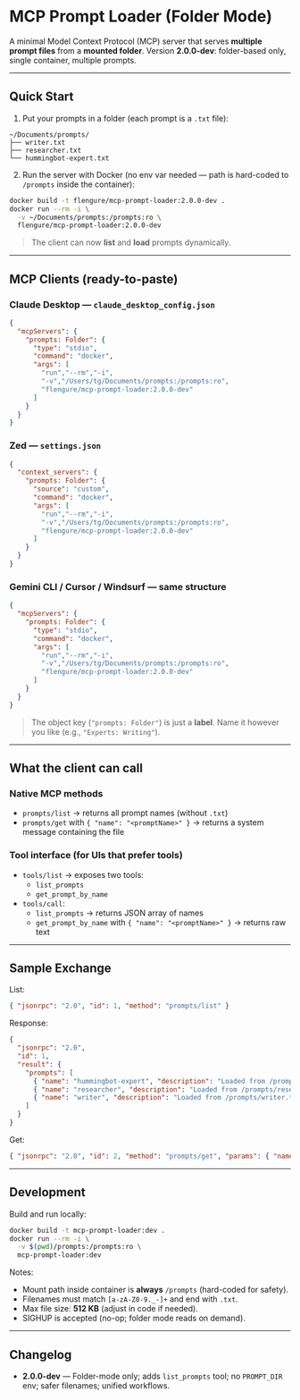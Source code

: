 # MCP Prompt Loader (Folder Mode)

A minimal Model Context Protocol (MCP) server that serves **multiple prompt files** from a **mounted folder**.
Version **2.0.0-dev**: folder-based only, single container, multiple prompts.

---

## Quick Start

1) Put your prompts in a folder (each prompt is a `.txt` file):

```
~/Documents/prompts/
├── writer.txt
├── researcher.txt
└── hummingbot-expert.txt
```

2) Run the server with Docker (no env var needed — path is hard-coded to `/prompts` inside the container):

```bash
docker build -t flengure/mcp-prompt-loader:2.0.0-dev .
docker run --rm -i \
  -v ~/Documents/prompts:/prompts:ro \
  flengure/mcp-prompt-loader:2.0.0-dev
```

> The client can now **list** and **load** prompts dynamically.

---

## MCP Clients (ready-to-paste)

### Claude Desktop — `claude_desktop_config.json`
```json
{
  "mcpServers": {
    "prompts: Folder": {
      "type": "stdio",
      "command": "docker",
      "args": [
        "run","--rm","-i",
        "-v","/Users/tg/Documents/prompts:/prompts:ro",
        "flengure/mcp-prompt-loader:2.0.0-dev"
      ]
    }
  }
}
```

### Zed — `settings.json`
```json
{
  "context_servers": {
    "prompts: Folder": {
      "source": "custom",
      "command": "docker",
      "args": [
        "run","--rm","-i",
        "-v","/Users/tg/Documents/prompts:/prompts:ro",
        "flengure/mcp-prompt-loader:2.0.0-dev"
      ]
    }
  }
}
```

### Gemini CLI / Cursor / Windsurf — same structure
```json
{
  "mcpServers": {
    "prompts: Folder": {
      "type": "stdio",
      "command": "docker",
      "args": [
        "run","--rm","-i",
        "-v","/Users/tg/Documents/prompts:/prompts:ro",
        "flengure/mcp-prompt-loader:2.0.0-dev"
      ]
    }
  }
}
```

> The object key (`"prompts: Folder"`) is just a **label**. Name it however you like (e.g., `"Experts: Writing"`).

---

## What the client can call

### Native MCP methods
- `prompts/list` → returns all prompt names (without `.txt`)
- `prompts/get` with `{ "name": "<promptName>" }` → returns a system message containing the file

### Tool interface (for UIs that prefer tools)
- `tools/list` → exposes two tools:
  - `list_prompts`
  - `get_prompt_by_name`
- `tools/call`:
  - `list_prompts` → returns JSON array of names
  - `get_prompt_by_name` with `{ "name": "<promptName>" }` → returns raw text

---

## Sample Exchange

List:
```json
{ "jsonrpc": "2.0", "id": 1, "method": "prompts/list" }
```

Response:
```json
{
  "jsonrpc": "2.0",
  "id": 1,
  "result": {
    "prompts": [
      { "name": "hummingbot-expert", "description": "Loaded from /prompts/hummingbot-expert.txt", "arguments": [] },
      { "name": "researcher", "description": "Loaded from /prompts/researcher.txt", "arguments": [] },
      { "name": "writer", "description": "Loaded from /prompts/writer.txt", "arguments": [] }
    ]
  }
}
```

Get:
```json
{ "jsonrpc": "2.0", "id": 2, "method": "prompts/get", "params": { "name": "writer" } }
```

---

## Development

Build and run locally:
```bash
docker build -t mcp-prompt-loader:dev .
docker run --rm -i \
  -v $(pwd)/prompts:/prompts:ro \
  mcp-prompt-loader:dev
```

Notes:
- Mount path inside container is **always** `/prompts` (hard-coded for safety).
- Filenames must match `[a-zA-Z0-9._-]+` and end with `.txt`.
- Max file size: **512 KB** (adjust in code if needed).
- SIGHUP is accepted (no-op; folder mode reads on demand).

---

## Changelog
- **2.0.0-dev** — Folder-mode only; adds `list_prompts` tool; no `PROMPT_DIR` env; safer filenames; unified workflows.
